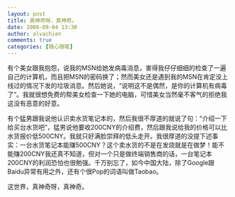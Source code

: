 ```yaml
---
layout: post
title: 真神奇呀，真神奇。
date: 2008-09-04 13:30
author: alvachien
comments: true
categories: [随心随笔]
---
```


有个美女跟我抱怨，说我的MSN给她发病毒消息，害得我仔仔细细的检查了一遍自己的计算机，而且把MSN的密码换了；然而美女还是遇到我的MSN在肯定没上线过的情况下发的垃圾消息。然后她说，“说明这不是偶然，是你的计算机有病毒了”。我就很想免费的帮美女检查一下她的电脑，可惜美女当然毫不客气的拒绝我这没有恶意的好意。
 
有个猛男跟我说他认识卖水货笔记本的，然后我很不厚道的就说了句：“介绍一下给买台水货吧”，猛男说他要收200CNY的介绍费，然后跟我说给我的价格可以比水货报价低500CNY。我就只好满脸崇拜的低头走开。我很厚道的没提下述事实：一台水货笔记本能赚500CNY？这个卖水货的不是在发烧就是在做梦！能不能赚200CNY我还真不知道，但对一个只是做终端销售商的话，一台笔记本200CNY的利润恐怕也很勉强。千万别忘了，如今中国大陆，除了Google跟Baidu异常有用之外，还有个很Pop的词语叫做Taobao。
 
这世界，真神奇呀，真神奇。

